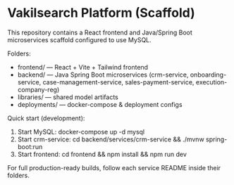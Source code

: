 # Vakilsearch Platform (Scaffold)

This repository contains a React frontend and Java/Spring Boot microservices scaffold configured to use MySQL.

Folders:
- frontend/ — React + Vite + Tailwind frontend
- backend/ — Java Spring Boot microservices (crm-service, onboarding-service, case-management-service, sales-payment-service, execution-company-reg)
- libraries/ — shared model artifacts
- deployments/ — docker-compose & deployment configs

Quick start (development):
1. Start MySQL: docker-compose up -d mysql
2. Start crm-service: cd backend/services/crm-service && ./mvnw spring-boot:run
3. Start frontend: cd frontend && npm install && npm run dev

For full production-ready builds, follow each service README inside their folders.
